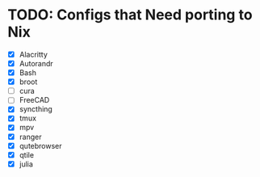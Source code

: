 # TODO: Configs that Need porting to Nix

- [x] Alacritty
- [x] Autorandr
- [x] Bash
- [x] broot
- [ ] cura
- [ ] FreeCAD
- [x] syncthing
- [x] tmux
- [x] mpv
- [x] ranger
- [x] qutebrowser
- [x] qtile
- [x] julia
